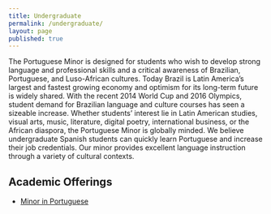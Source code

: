 ```yaml
---
title: Undergraduate
permalink: /undergraduate/
layout: page
published: true
---
```


The Portuguese Minor is designed for students who wish to develop strong language and professional skills and a critical awareness of Brazilian, Portuguese, and Luso-African cultures.  Today Brazil is Latin America’s largest and fastest growing economy and optimism for its long-term future is widely shared.  With the recent 2014 World Cup and 2016 Olympics, student demand for Brazilian language and culture courses has seen a sizeable increase.  Whether students’ interest lie in Latin American studies, visual arts, music, literature, digital poetry, international business, or the African diaspora, the Portuguese Minor is globally minded.  We believe undergraduate Spanish students can quickly learn Portuguese and increase their job credentials.  Our minor provides excellent language instruction through a variety of cultural contexts. 

## Academic Offerings

- [Minor in Portuguese](http://bulletin.temple.edu/undergraduate/liberal-arts/spanish-portuguese/minor-portuguese/)
